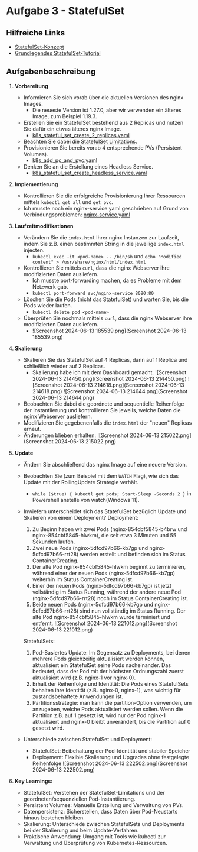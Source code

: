 # Aufgabe 3 - StatefulSet

## Hilfreiche Links
- [StatefulSet-Konzept](https://kubernetes.io/docs/concepts/workloads/controllers/statefulset/)
- [Grundlegendes StatefulSet-Tutorial](https://kubernetes.io/docs/tutorials/stateful-application/basic-stateful-set/)

## Aufgabenbeschreibung

1. **Vorbereitung**
    - Informieren Sie sich vorab über die aktuellen Versionen des nginx Images.
        - Die neueste Version ist 1.27.0, aber wir verwenden ein älteres Image, zum Beispiel 1.19.3.
    - Erstellen Sie ein StatefulSet bestehend aus 2 Replicas und nutzen Sie dafür ein etwas älteres nginx Image.
        - [k8s_stateful_set_create_2_replicas.yaml](k8s_stateful_set_create_2_replicas.yaml)
    - Beachten Sie dabei die [StatefulSet Limitations](https://kubernetes.io/docs/concepts/workloads/controllers/statefulset/#limitations).
    - Provisionieren Sie bereits vorab 4 entsprechende PVs (Persistent Volumes).
        - [k8s_add_pc_and_pvc.yaml](k8s_add_pc_and_pvc.yaml)
    - Denken Sie an die Erstellung eines Headless Service.
        - [k8s_stateful_set_create_headless_service.yaml](k8s_stateful_set_create_headless_service.yaml)

2. **Implementierung**
    - Kontrollieren Sie die erfolgreiche Provisionierung Ihrer Ressourcen mittels `kubectl get all` und `get pvc`.
    - Ich musste noch ein nginx-service yaml geschrieben auf Grund von Verbindungsproblemen: [nginx-service.yaml](nginx-service.yaml)

3. **Laufzeitmodifikationen**
    - Verändern Sie die `index.html` Ihrer nginx Instanzen zur Laufzeit, indem Sie z.B. einen bestimmten String in die jeweilige `index.html` injecten.
        - `kubectl exec -it <pod-name> -- /bin/sh` und `echo "Modified content" > /usr/share/nginx/html/index.html`
    - Kontrollieren Sie mittels `curl`, dass die nginx Webserver ihre modifizierten Daten ausliefern.
        - Ich musste port-forwarding machen, da es Probleme mit dem Netzwerk gab.
        - `kubectl port-forward svc/nginx-service 8080:80`
    - Löschen Sie die Pods (nicht das StatefulSet) und warten Sie, bis die Pods wieder laufen.
        - `kubectl delete pod <pod-name>`
    - Überprüfen Sie nochmals mittels `curl`, dass die nginx Webserver ihre modifizierten Daten ausliefern.
        - ![Screenshot 2024-06-13 185539.png](Screenshot 2024-06-13 185539.png)

4. **Skalierung**
    - Skalieren Sie das StatefulSet auf 4 Replicas, dann auf 1 Replica und schließlich wieder auf 2 Replicas.
        - Skalierung habe ich mit dem Dashboard gemacht.
        ![Screenshot 2024-06-13 214450.png](Screenshot 2024-06-13 214450.png)
        ![Screenshot 2024-06-13 214618.png](Screenshot 2024-06-13 214618.png)
        ![Screenshot 2024-06-13 214644.png](Screenshot 2024-06-13 214644.png)
    - Beobachten Sie dabei die geordnete und sequentielle Reihenfolge der Instantiierung und kontrollieren Sie jeweils, welche Daten die nginx Webserver ausliefern.
    - Modifizieren Sie gegebenenfalls die `index.html` der "neuen" Replicas erneut.
    - Änderungen blieben erhalten:
    ![Screenshot 2024-06-13 215022.png](Screenshot 2024-06-13 215022.png)

5. **Update**
    - Ändern Sie abschließend das nginx Image auf eine neuere Version.
    - Beobachten Sie (zum Beispiel mit dem `WATCH` Flag), wie sich das Update mit der RollingUpdate Strategie verhält.
        - `while ($true) { kubectl get pods; Start-Sleep -Seconds 2 }` in Powershell anstelle von watch(Windows 11).
    - Inwiefern unterscheidet sich das StatefulSet bezüglich Update und Skalieren von einem Deployment?
        Deployment:
        1. Zu Beginn haben wir zwei Pods (nginx-854cbf5845-b4brw und nginx-854cbf5845-hlwkm), die seit etwa 3 Minuten und 55 Sekunden laufen.
        2. Zwei neue Pods (nginx-5dfcd97b66-kb7gp und nginx-5dfcd97b66-rrt28) werden erstellt und befinden sich im Status ContainerCreating.
        3. Der alte Pod nginx-854cbf5845-hlwkm beginnt zu terminieren, während einer der neuen Pods (nginx-5dfcd97b66-kb7gp) weiterhin im Status ContainerCreating ist.
        4. Einer der neuen Pods (nginx-5dfcd97b66-kb7gp) ist jetzt vollständig im Status Running, während der andere neue Pod (nginx-5dfcd97b66-rrt28) noch im Status ContainerCreating ist.
        5. Beide neuen Pods (nginx-5dfcd97b66-kb7gp und nginx-5dfcd97b66-rrt28) sind nun vollständig im Status Running. Der alte Pod nginx-854cbf5845-hlwkm wurde terminiert und entfernt.
        ![Screenshot 2024-06-13 221012.png](Screenshot 2024-06-13 221012.png)

        StatefulSets:
        1. Pod-Basiertes Update: Im Gegensatz zu Deployments, bei denen mehrere Pods gleichzeitig aktualisiert werden können, aktualisiert ein StatefulSet seine Pods nacheinander. Das bedeutet, dass der Pod mit der höchsten Ordnungszahl zuerst aktualisiert wird (z.B. nginx-1 vor nginx-0).
        2. Erhalt der Reihenfolge und Identität: Die Pods eines StatefulSets behalten ihre Identität (z.B. nginx-0, nginx-1), was wichtig für zustandsbehaftete Anwendungen ist.
        3. Partitionsstrategie: man kann die partition-Option verwenden, um anzugeben, welche Pods aktualisiert werden sollen. Wenn die Partition z.B. auf 1 gesetzt ist, wird nur der Pod nginx-1 aktualisiert und nginx-0 bleibt unverändert, bis die Partition auf 0 gesetzt wird.

    - Unterschiede zwischen StatefulSet und Deployment:
        - StatefulSet: Beibehaltung der Pod-Identität und stabiler Speicher
        - Deployment: Flexible Skalierung und Upgrades ohne festgelegte Reihenfolge
        ![Screenshot 2024-06-13 222502.png](Screenshot 2024-06-13 222502.png)

6. **Key Learnings:**
    - StatefulSet: Verstehen der StatefulSet-Limitations und der geordneten/sequenziellen Pod-Instantiierung.
    - Persistent Volumes: Manuelle Erstellung und Verwaltung von PVs.
    - Datenpersistenz: Sicherstellen, dass Daten über Pod-Neustarts hinaus bestehen bleiben.
    - Skalierung: Unterschiede zwischen StatefulSets und Deployments bei der Skalierung und beim Update-Verfahren.
    - Praktische Anwendung: Umgang mit Tools wie kubectl zur Verwaltung und Überprüfung von Kubernetes-Ressourcen.
